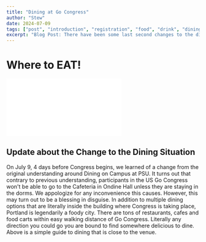```yaml
---
title: "Dining at Go Congress"
author: "Stew"
date: 2024-07-09
tags: ["post", "introduction", "registration", "food", "drink", "dining"]
excerpt: "Blog Post: There have been some last second changes to the dining situation.  We have lost one option, but from its ashes rise a bunch of new dining options.  There are tons of places to eat within blocks of Go Congress, here's some of our recommendations!"
---
```


# Where to EAT!

[![Dining Guide](/SMSUFoodGuide.pdf)](/SMSUFoodGuide.pdf)

## Update about the Change to the Dining Situation 

On July 9, 4 days before Congress begins, we learned of a change from the original understanding around Dining on Campus at PSU.  It turns out that contrary to previous understanding, participants in the US Go Congress won't be able to go to the Cafeteria in Ondine Hall unless they are staying in the dorms.  We appologize for any inconvenience this causes.  However, this may turn out to be a blessing in disguise.  In addition to multiple dining options that are literally inside the building where Congress is taking place, Portland is legendarily a foody city.  There are tons of restaurants, cafes and food carts within easy walking distance of Go Congress.  Literally any direction you could go you are bound to find somewhere delicious to dine.  Above is a simple guide to dining that is close to the venue.
